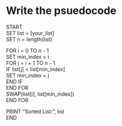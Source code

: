 # Write the psuedocode
START  
SET list = [your_list]  
SET n = length(list)  

FOR i = 0 TO n - 1  
SET min_index = i  
FOR j = i + 1 TO n - 1  
IF list[j] < list[min_index]  
SET min_index = j  
END IF  
END FOR  
SWAP(list[i], list[min_index])  
END FOR  

PRINT "Sorted List:", list  
END  

